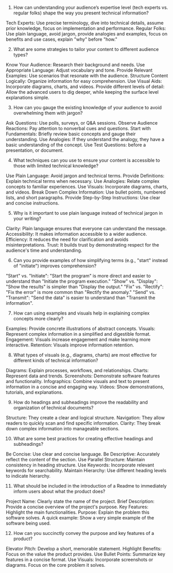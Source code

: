 1. How can understanding your audience’s expertise level (tech experts vs. regular folks) shape the way you present technical information?

Tech Experts:
Use precise terminology, dive into technical details, assume prior knowledge, focus on implementation and performance.
Regular Folks:
Use plain language, avoid jargon, provide analogies and examples, focus on benefits and use cases, explain "why" before "how."

2. What are some strategies to tailor your content to different audience types?

Know Your Audience: Research their background and needs.
Use Appropriate Language: Adjust vocabulary and tone.
Provide Relevant Examples: Use scenarios that resonate with the audience.
Structure Content Logically: Organize information for easy comprehension.
Use Visual Aids: Incorporate diagrams, charts, and videos.
Provide different levels of detail: Allow the advanced users to dig deeper, while keeping the surface level explanations simple.

3. How can you gauge the existing knowledge of your audience to avoid overwhelming them with jargon?

Ask Questions: Use polls, surveys, or Q&A sessions.
Observe Audience Reactions: Pay attention to nonverbal cues and questions.
Start with Fundamentals: Briefly review basic concepts and gauge their understanding.
Use Analogies: If they understand the analogy, they have a basic understanding of the concept.
Use Test Questions: before a presentation, or document.

4. What techniques can you use to ensure your content is accessible to those with limited technical knowledge?

Use Plain Language: Avoid jargon and technical terms.
Provide Definitions: Explain technical terms when necessary.
Use Analogies: Relate complex concepts to familiar experiences.
Use Visuals: Incorporate diagrams, charts, and videos.
Break Down Complex Information: Use bullet points, numbered lists, and short paragraphs.
Provide Step-by-Step Instructions: Use clear and concise instructions.

5. Why is it important to use plain language instead of technical jargon in your writing?

Clarity: Plain language ensures that everyone can understand the message.
Accessibility: It makes information accessible to a wider audience.
Efficiency: It reduces the need for clarification and avoids misinterpretations.
Trust: It builds trust by demonstrating respect for the audience's time and understanding.

6. Can you provide examples of how simplifying terms (e.g., "start" instead of "initiate") improves comprehension?

"Start" vs. "Initiate": "Start the program" is more direct and easier to understand than "Initiate the program execution."
"Show" vs. "Display": "Show the results" is simpler than "Display the output."
"Fix" vs. "Rectify": "Fix the error" is more common than "Rectify the anomaly."
"Send" vs. "Transmit": "Send the data" is easier to understand than "Transmit the information".

7. How can using examples and visuals help in explaining complex concepts more clearly?

Examples: Provide concrete illustrations of abstract concepts.
Visuals: Represent complex information in a simplified and digestible format.
Engagement: Visuals increase engagement and make learning more interactive.
Retention: Visuals improve information retention.

8. What types of visuals (e.g., diagrams, charts) are most effective for different kinds of technical information?

Diagrams: Explain processes, workflows, and relationships.
Charts: Represent data and trends.
Screenshots: Demonstrate software features and functionality.
Infographics: Combine visuals and text to present information in a concise and engaging way.
Videos: Show demonstrations, tutorials, and explanations.

9. How do headings and subheadings improve the readability and organization of technical documents?

Structure: They create a clear and logical structure.
Navigation: They allow readers to quickly scan and find specific information.
Clarity: They break down complex information into manageable sections.

10. What are some best practices for creating effective headings and subheadings?

Be Concise: Use clear and concise language.
Be Descriptive: Accurately reflect the content of the section.
Use Parallel Structure: Maintain consistency in heading structure.
Use Keywords: Incorporate relevant keywords for searchability.
Maintain Hierarchy: Use different heading levels to indicate hierarchy.

11. What should be included in the introduction of a Readme to immediately inform users about what the product does?

Project Name: Clearly state the name of the project.
Brief Description: Provide a concise overview of the project's purpose.
Key Features: Highlight the main functionalities.
Purpose: Explain the problem this software solves.
A quick example: Show a very simple example of the software being used.

12. How can you succinctly convey the purpose and key features of a product?

Elevator Pitch: Develop a short, memorable statement.
Highlight Benefits: Focus on the value the product provides.
Use Bullet Points: Summarize key features in a concise format.
Use Visuals: Incorporate screenshots or diagrams.
Focus on the core problem it solves.
